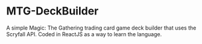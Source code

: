 # MTG-DeckBuilder
A simple Magic: The Gathering trading card game deck builder that uses the Scryfall API. Coded in ReactJS as a way to learn the language.
